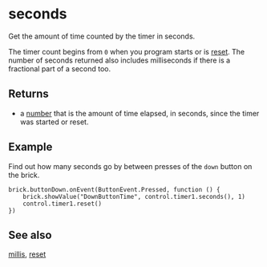 # seconds

Get the amount of time counted by the timer in seconds.

The timer count begins from `0` when you program starts or is [reset](/reference/control/timer/reset). The number of seconds returned also includes milliseconds if there is a fractional part of a second too.

## Returns

* a [number](/types/number) that is the amount of time elapsed, in seconds, since the timer was started or reset.

## Example

Find out how many seconds go by between presses of the `down` button on the brick.

```blocks
brick.buttonDown.onEvent(ButtonEvent.Pressed, function () {
    brick.showValue("DownButtonTime", control.timer1.seconds(), 1)
    control.timer1.reset()
})
```

## See also

[millis](/reference/control/timer/millis), [reset](/reference/control/timer/reset)